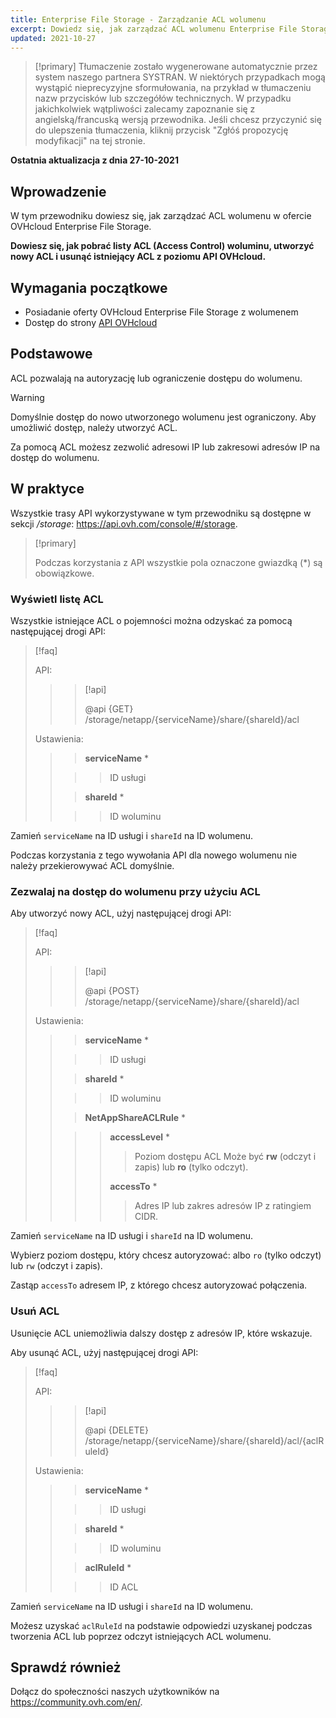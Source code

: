 ```yaml
---
title: Enterprise File Storage - Zarządzanie ACL wolumenu
excerpt: Dowiedz się, jak zarządzać ACL wolumenu Enterprise File Storage przy użyciu API OVHcloud
updated: 2021-10-27
---
```


> [!primary]
> Tłumaczenie zostało wygenerowane automatycznie przez system naszego partnera SYSTRAN. W niektórych przypadkach mogą wystąpić nieprecyzyjne sformułowania, na przykład w tłumaczeniu nazw przycisków lub szczegółów technicznych. W przypadku jakichkolwiek wątpliwości zalecamy zapoznanie się z angielską/francuską wersją przewodnika. Jeśli chcesz przyczynić się do ulepszenia tłumaczenia, kliknij przycisk "Zgłóś propozycję modyfikacji" na tej stronie.
>

**Ostatnia aktualizacja z dnia 27-10-2021**

## Wprowadzenie

W tym przewodniku dowiesz się, jak zarządzać ACL wolumenu w ofercie OVHcloud Enterprise File Storage.

**Dowiesz się, jak pobrać listy ACL (Access Control) woluminu, utworzyć nowy ACL i usunąć istniejący ACL z poziomu API OVHcloud.**

## Wymagania początkowe

- Posiadanie oferty OVHcloud Enterprise File Storage z wolumenem
- Dostęp do strony [API OVHcloud](https://api.ovh.com/)

## Podstawowe

ACL pozwalają na autoryzację lub ograniczenie dostępu do wolumenu.

> [!warning]
>
> Domyślnie dostęp do nowo utworzonego wolumenu jest ograniczony. Aby umożliwić dostęp, należy utworzyć ACL.
>

Za pomocą ACL możesz zezwolić adresowi IP lub zakresowi adresów IP na dostęp do wolumenu.

## W praktyce

Wszystkie trasy API wykorzystywane w tym przewodniku są dostępne w sekcji */storage*: <https://api.ovh.com/console/#/storage>.

> [!primary]
>
> Podczas korzystania z API wszystkie pola oznaczone gwiazdką (\*) są obowiązkowe.
>

### Wyświetl listę ACL

Wszystkie istniejące ACL o pojemności można odzyskać za pomocą następującej drogi API:

> [!faq]
>
> API:
>
>> > [!api]
>> >
>> > @api {GET} /storage/netapp/{serviceName}/share/{shareId}/acl
>> >
>>
>
> Ustawienia:
>
>> > **serviceName** *
>>
>> >> ID usługi
>>
>> > **shareId** *
>>
>> >> ID woluminu
>

Zamień `serviceName` na ID usługi i `shareId` na ID wolumenu.

Podczas korzystania z tego wywołania API dla nowego wolumenu nie należy przekierowywać ACL domyślnie.

### Zezwalaj na dostęp do wolumenu przy użyciu ACL

Aby utworzyć nowy ACL, użyj następującej drogi API:

> [!faq]
>
> API:
>
>> > [!api]
>> >
>> > @api {POST} /storage/netapp/{serviceName}/share/{shareId}/acl
>> >
>>
>
> Ustawienia:
>
>> > **serviceName** *
>>
>> >> ID usługi
>>
>> > **shareId** *
>>
>> >> ID woluminu
>>
>> > **NetAppShareACLRule** *
>>
>> >> **accessLevel** *
>> >>
>> >> > Poziom dostępu ACL Może być **rw** (odczyt i zapis) lub **ro** (tylko odczyt).
>> >>
>> >> **accessTo** *
>> >>
>> >> > Adres IP lub zakres adresów IP z ratingiem CIDR.
>

Zamień `serviceName` na ID usługi i `shareId` na ID wolumenu.

Wybierz poziom dostępu, który chcesz autoryzować: albo `ro` (tylko odczyt) lub `rw` (odczyt i zapis).

Zastąp `accessTo` adresem IP, z którego chcesz autoryzować połączenia.

### Usuń ACL

Usunięcie ACL uniemożliwia dalszy dostęp z adresów IP, które wskazuje.

Aby usunąć ACL, użyj następującej drogi API:

> [!faq]
>
> API:
>
>> > [!api]
>> >
>> > @api {DELETE} /storage/netapp/{serviceName}/share/{shareId}/acl/{aclRuleId}
>> >
>>
>
> Ustawienia:
>
>> > **serviceName** *
>>
>> >> ID usługi
>>
>> > **shareId** *
>>
>> >> ID woluminu
>>
>> > **aclRuleId** *
>>
>> >> ID ACL
>

Zamień `serviceName` na ID usługi i `shareId` na ID wolumenu.

Możesz uzyskać `aclRuleId` na podstawie odpowiedzi uzyskanej podczas tworzenia ACL lub poprzez odczyt istniejących ACL wolumenu.

## Sprawdź również

Dołącz do społeczności naszych użytkowników na <https://community.ovh.com/en/>.

